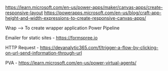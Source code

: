https://learn.microsoft.com/en-us/power-apps/maker/canvas-apps/create-responsive-layout
https://powerapps.microsoft.com/en-us/blog/craft-app-height-and-width-expressions-to-create-responsive-canvas-apps/

Wrap --> To create wrapper application 
Power Pipeline 

Emailer for static sites - https://formspree.io


HTTP Request - https://devanalytic365.com/f/trigger-a-flow-by-clicking-on-url-send-information-through-url


PVA -  https://learn.microsoft.com/en-us/power-virtual-agents/
